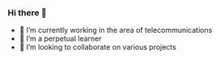 ### Hi there 👋

- 🔭 I’m currently working in the area of telecommunications
- 🌱 I’m a perpetual learner 
- 👯 I’m looking to collaborate on various projects
